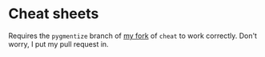 # Cheat sheets

Requires the `pygmentize` branch of [my fork](https://github.com/larsyencken/cheat) of `cheat` to work correctly. Don't worry, I put my pull request in.
